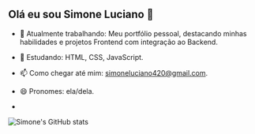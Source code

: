 ## Olá eu sou Simone Luciano 👋

- 🔭 Atualmente trabalhando: Meu portfólio pessoal, destacando minhas habilidades e projetos Frontend com integração ao Backend.
- 🌱 Estudando: HTML, CSS, JavaScript.
- 📫 Como chegar até mim: simoneluciano420@gmail.com.
- 😄 Pronomes: ela/dela.

- 
![Simone's GitHub stats](https://github-readme-stats.vercel.app/api?username=simoneluciano&show_icons=true&theme=transparent)
